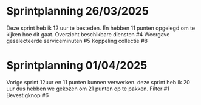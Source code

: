 # Sprintplanning 26/03/2025
Deze sprint heb ik 12 uur te besteden. En hebben 11 punten opgelegd om te kijken hoe dit gaat.
Overzicht beschikbare diensten #4
Weergave geselecteerde serviceminuten #5
Koppeling collectie #8

# Sprintplanning 01/04/2025

Vorige sprint 12uur en 11 punten kunnen verwerken.
deze sprint heb ik 20 uur dus hebben we gekozen om 21 punten op te pakken.
Filter #1
Bevestigknop #6
